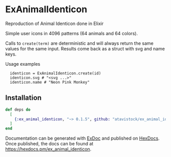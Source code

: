 # ExAnimalIdenticon

Reproduction of Animal Identicon done in Elixir

Simple user icons in 4096 patterns (64 animals and 64 colors).

Calls to `create(term)` are deterministic and will always return the same values for the same input.  Results come back as a struct with svg and name keys.

Usage examples
```
  identicon = ExAnimalIdenticon.create(id)
  identicon.svg # "<svg ...>"
  identicon.name # "Neon Pink Monkey"
```

## Installation

```elixir
def deps do
  [
    {:ex_animal_identicon, "~> 0.1.5", github: "atavistock/ex_animal_identicon"}
  ]
end
```

Documentation can be generated with [ExDoc](https://github.com/elixir-lang/ex_doc)
and published on [HexDocs](https://hexdocs.pm). Once published, the docs can
be found at <https://hexdocs.pm/ex_animal_identicon>.

